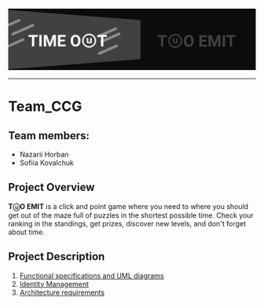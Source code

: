 ![Banner.png](./docs/Banner.png)
___
# Team_CCG

## Team members:
  * Nazarii Horban
  * Sofiia Kovalchuk

## Project Overview
**TⓤO EMIT** is a click and point game where you need to where you should get out of the maze full of puzzles in the shortest possible time. Check your ranking in the standings, get prizes, discover new levels, and don't forget about time.

## Project Description
  1. [Functional specifications and UML diagrams](./docs/FunctionalSpecification.md)
  2. [Identity Management](./docs/)
  3. [Architecture requirements](./docs/)


